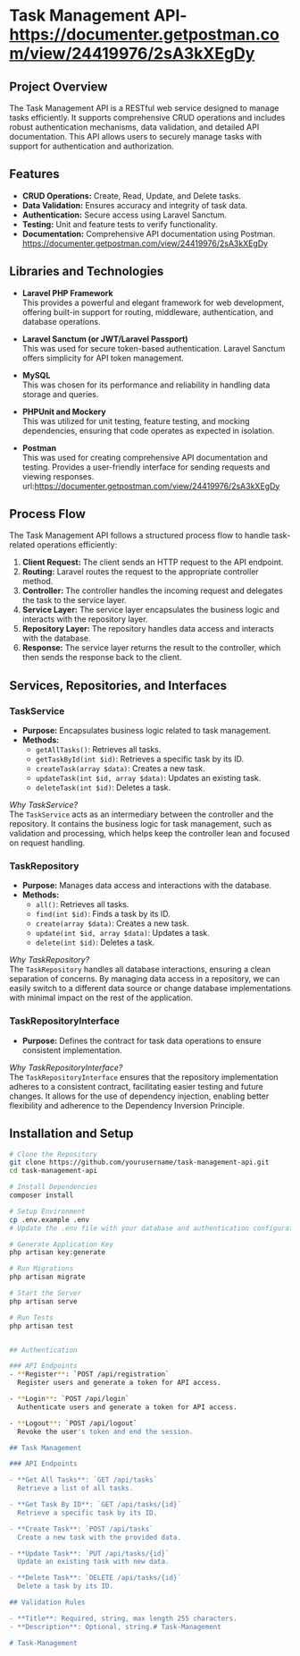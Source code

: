 # Task Management API- https://documenter.getpostman.com/view/24419976/2sA3kXEgDy

## Project Overview

The Task Management API is a RESTful web service designed to manage tasks efficiently. It supports comprehensive CRUD operations and includes robust authentication mechanisms, data validation, and detailed API documentation. This API allows users to securely manage tasks with support for authentication and authorization.

## Features

- **CRUD Operations:** Create, Read, Update, and Delete tasks.
- **Data Validation:** Ensures accuracy and integrity of task data.
- **Authentication:** Secure access using Laravel Sanctum.
- **Testing:** Unit and feature tests to verify functionality.
- **Documentation:** Comprehensive API documentation using Postman.
https://documenter.getpostman.com/view/24419976/2sA3kXEgDy

## Libraries and Technologies

- **Laravel PHP Framework**  
  This provides a powerful and elegant framework for web development, offering built-in support for routing, middleware, authentication, and database operations.

- **Laravel Sanctum (or JWT/Laravel Passport)**  
  This was used for secure token-based authentication. Laravel Sanctum offers simplicity for API token management.

- **MySQL**  
  This was chosen for its performance and reliability in handling data storage and queries.

- **PHPUnit and Mockery**  
  This was utilized for unit testing, feature testing, and mocking dependencies, ensuring that code operates as expected in isolation.

- **Postman**  
  This was used for creating comprehensive API documentation and testing. Provides a user-friendly interface for sending requests and viewing responses.
  url:https://documenter.getpostman.com/view/24419976/2sA3kXEgDy

## Process Flow

The Task Management API follows a structured process flow to handle task-related operations efficiently:

1. **Client Request:** The client sends an HTTP request to the API endpoint.
2. **Routing:** Laravel routes the request to the appropriate controller method.
3. **Controller:** The controller handles the incoming request and delegates the task to the service layer.
4. **Service Layer:** The service layer encapsulates the business logic and interacts with the repository layer.
5. **Repository Layer:** The repository handles data access and interacts with the database.
6. **Response:** The service layer returns the result to the controller, which then sends the response back to the client.

## Services, Repositories, and Interfaces

### TaskService

- **Purpose:** Encapsulates business logic related to task management.
- **Methods:**
  - `getAllTasks()`: Retrieves all tasks.
  - `getTaskById(int $id)`: Retrieves a specific task by its ID.
  - `createTask(array $data)`: Creates a new task.
  - `updateTask(int $id, array $data)`: Updates an existing task.
  - `deleteTask(int $id)`: Deletes a task.

*Why TaskService?*  
The `TaskService` acts as an intermediary between the controller and the repository. It contains the business logic for task management, such as validation and processing, which helps keep the controller lean and focused on request handling.

### TaskRepository

- **Purpose:** Manages data access and interactions with the database.
- **Methods:**
  - `all()`: Retrieves all tasks.
  - `find(int $id)`: Finds a task by its ID.
  - `create(array $data)`: Creates a new task.
  - `update(int $id, array $data)`: Updates a task.
  - `delete(int $id)`: Deletes a task.

*Why TaskRepository?*  
The `TaskRepository` handles all database interactions, ensuring a clean separation of concerns. By managing data access in a repository, we can easily switch to a different data source or change database implementations with minimal impact on the rest of the application.

### TaskRepositoryInterface

- **Purpose:** Defines the contract for task data operations to ensure consistent implementation.

*Why TaskRepositoryInterface?*  
The `TaskRepositoryInterface` ensures that the repository implementation adheres to a consistent contract, facilitating easier testing and future changes. It allows for the use of dependency injection, enabling better flexibility and adherence to the Dependency Inversion Principle.

## Installation and Setup

```bash
# Clone the Repository
git clone https://github.com/yourusername/task-management-api.git
cd task-management-api

# Install Dependencies
composer install

# Setup Environment
cp .env.example .env
# Update the .env file with your database and authentication configuration.

# Generate Application Key
php artisan key:generate

# Run Migrations
php artisan migrate

# Start the Server
php artisan serve

# Run Tests
php artisan test


## Authentication

### API Endpoints
- **Register**: `POST /api/registration`  
  Register users and generate a token for API access.

- **Login**: `POST /api/login`  
  Authenticate users and generate a token for API access.

- **Logout**: `POST /api/logout`  
  Revoke the user's token and end the session.

## Task Management

### API Endpoints

- **Get All Tasks**: `GET /api/tasks`  
  Retrieve a list of all tasks.

- **Get Task By ID**: `GET /api/tasks/{id}`  
  Retrieve a specific task by its ID.

- **Create Task**: `POST /api/tasks`  
  Create a new task with the provided data.

- **Update Task**: `PUT /api/tasks/{id}`  
  Update an existing task with new data.

- **Delete Task**: `DELETE /api/tasks/{id}`  
  Delete a task by its ID.

## Validation Rules

- **Title**: Required, string, max length 255 characters.
- **Description**: Optional, string.#   T a s k - M a n a g e m e n t  
 #   T a s k - M a n a g e m e n t  
 